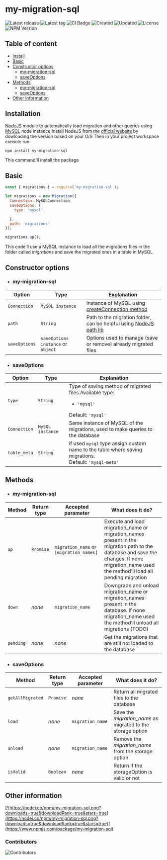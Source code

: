 # my-migration-sql


![Latest release](https://badgen.net/github/release/DenisFerrero/my-migration-sql)
![Latest tag](https://badgen.net/github/tag/DenisFerrero/my-migration-sql)
![CI Badge](https://badgen.net/github/status/DenisFerrero/my-migration-sql/master/ci)
![Created](https://badges.pufler.dev/created/DenisFerrero/my-migration-sql)
![Updated](https://badges.pufler.dev/updated/DenisFerrero/my-migration-sql)
![License](https://badgen.net/github/license/DenisFerrero/my-migration-sql)
![NPM Version](https://badgen.net/npm/v/my-migration-sql)


## Table of content
- [Install](#installation)
- [Basic](#basic)
- [Constructor options](#constructor-options)
  - [my-migration-sql](#my-migration-sql)
  - [saveOptions](#saveoptions)
- [Methods](#methods)
  - [my-migration-sql](#my-migration-sql)
  - [saveOptions](#saveOptions)
- [Other information](#other-information)


## Installation

[NodeJS](https://nodejs.org/) module to automatically load migration and other queries using [MySQL](https://github.com/mysqljs/mysql) node instance
Install NodeJS from the [official website](https://nodejs.org/en/download/) by dowloading the version based on your O/S
Then in your project workspace console run
```sh
npm install my-migration-sql
```
This command'll install the package

## Basic
```js
const { migrations } = require('my-migration-sql');

let migrations = new Migration({
  Connection: MySQLConnection,
  saveOptions: {
    type: 'mysql',

  },
  path: 'migrations'
});

migrations.up();
```
This code'll use a MySQL instance to load all the migrations files in the folder called *migrations* and save the migrated ones in a table in MySQL

## Constructor options 
- ### my-migration-sql

| Option                   | Type              | Explanation              |
|---------------------------|----------------------------|--------------------------|
| ``Connection``            | ``MySQL instance``             |Instance of MySQL using [createConnection method](https://github.com/mysqljs/mysql/blob/master/Readme.md#establishing-connections)|
| ``path``                  | ``String``                           |Path to the migration folder, can be helpful using [NodeJS path lib](https://www.npmjs.com/package/path)                          |
| ``saveOptions``               | ``saveOptions instance`` or ``object``|Options used to manage (save or remove) already migrated files|

- ### saveOptions
| Option              | Type               | Explanation        |
|---------------------|--------------------|--------------------|
| ``type``            | ``String``         | Type of saving method of migrated files.Available type:<ul><li>``'mysql'``</li></ul>Default: ``'mysql'``|
| ``Connection``      | ``MySQL instance`` | Same instance of MySQL of the migrations, used to make queries to the database|
| ``table_meta``      | ``String``         | if used ``mysql`` type assign custom name to the table where saving migrations.<br>Default: ``'mysql-meta'``

## Methods

- ### my-migration-sql
| Method      | Return type | Accepted parameter                          | What does it do?                                                                                                                                                                             |
|-------------|-------------|---------------------------------------------|----------------------------------------------------------------------------------------------------------------------------------------------------------------------------------------------|
| ``up``      | ``Promise`` | ``migration_name`` or ``[migration_names]`` | Execute and load migration_name or migration_names present in the migration path to the database and save the changes. If none migration_name used the method'll load all pending migration  |
| ``down``    | *none*      | ``migration_name``                          | Downgrade and unload migration_name or migration_names present in the database. If none migration_name used the method'll unload all migrations (TODO)                                       |
| ``pending`` | *none*      | *none*                                      | Get the migrations that are still not loaded to the database                                                                                                                                 |

- ### saveOptions
| Method               | Return type | Accepted parameter | What does it do?                                            |
|----------------------|-------------|--------------------|-------------------------------------------------------------|
| ``getAllMigrated``   | ``Promise`` | *none*             | Return all migrated files to the database                   |
| ``load``             | *none*      | ``migration_name``     | Save the *migration_name* as migrated to the storage option |
| ``unload``           | *none*      | ``migration_name``     | Remove the *migration_name* from the storage option         |
| ``isValid``          | ``Boolean`` | *none*             | Return if the storageOption is valid or not                 |


## Other information

[![https://nodei.co/npm/my-migration-sql.png?downloads=true&downloadRank=true&stars=true](https://nodei.co/npm/my-migration-sql.png?downloads=true&downloadRank=true&stars=true)](https://www.npmjs.com/package/my-migration-sql)

### Contributors
![Contributors](https://contrib.rocks/image?repo=DenisFerrero/my-migration-sql)